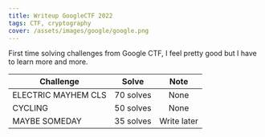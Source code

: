 ```yaml
---
title: Writeup GoogleCTF 2022
tags: CTF, cryptography
cover: /assets/images/google/google.png
---
```


First time solving challenges from Google CTF, I feel pretty good but I have to learn more and more. 

| **Challenge** | **Solve** | **Note** |
|-----------|:-------:|:------:|
| ELECTRIC MAYHEM CLS | 70 solves | None |
| CYCLING | 50 solves | None |
| MAYBE SOMEDAY | 35 solves | Write later |

<!--more-->
